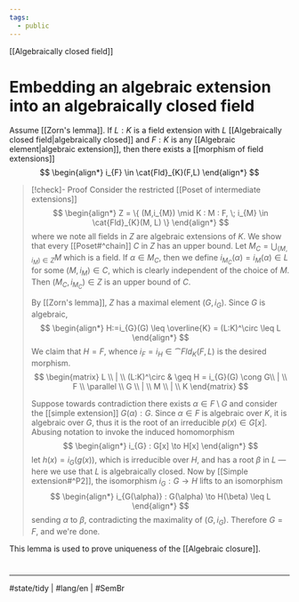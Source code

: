 ```yaml
---
tags:
  - public
---
```

[[Algebraically closed field]]
# Embedding an algebraic extension into an algebraically closed field

Assume [[Zorn's lemma]].
If $L:K$ is a field extension with $L$ [[Algebraically closed field|algebraically closed]] and $F:K$ is any [[Algebraic element|algebraic extension]], then there exists a [[morphism of field extensions]]
$$
\begin{align*}
i_{F} \in \cat{Fld}_{K}(F,L)
\end{align*}
$$

> [!check]- Proof
> Consider the restricted [[Poset of intermediate extensions]]
> $$
> \begin{align*}
> Z = \{ (M,i_{M}) \mid K : M : F, \; i_{M} \in \cat{Fld}_{K}(M, L)  \}
> \end{align*}
> $$
> where we note all fields in $Z$ are algebraic extensions of $K$.
> We show that every [[Poset#^chain]] $C$ in $Z$ has an upper bound.
> Let $M_{C} = \bigcup_{(M,i_{M}) \in Z} M$ which is a field.
> If $\alpha \in M_{C}$, then we define $i_{M_{C}}(\alpha) = i_{M}(\alpha) \in L$ for some $(M, i_{M}) \in C$,
> which is clearly independent of the choice of $M$.
> Then $(M_{C}, i_{M_{C}}) \in Z$ is an upper bound of $C$.
> 
> By [[Zorn's lemma]], $Z$ has a maximal element $(G,i_{G})$.
> Since $G$ is algebraic,
> $$
> \begin{align*}
> H:=i_{G}(G) \leq \overline{K} = (L:K)^\circ \leq L
> \end{align*}
> $$
> We claim that $H = F$, whence $i_{F} = i_{H} \in \cat{Fld}_{K}(F,L)$ is the desired morphism.
> $$
> \begin{matrix}
> L \\
> | \\
> (L:K)^\circ & \geq H = i_{G}(G) \cong G\\
> | \\
> F \\
> \parallel \\
> G  \\
> | \\
> M \\
> | \\
> K
> \end{matrix}
> $$
> 
> Suppose towards contradiction there exists $\alpha \in F \setminus G$ and consider the [[simple extension]] $G(\alpha) : G$.
> Since $\alpha \in F$ is algebraic over $K$, it is algebraic over $G$,
> thus it is the root of an irreducible $p(x) \in G[x]$.
> Abusing notation to invoke the induced homomorphism
> $$
> \begin{align*}
> i_{G} : G[x] \to H[x]
> \end{align*}
> $$
> let $h(x) = i_{G}(g(x))$, which is irreducible over $H$,
> and has a root $\beta$ in $L$ — here we use that $L$ is algebraically closed.
> Now by [[Simple extension#^P2]], the isomorphism $i_{G} : G \to H$ lifts to an isomorphism 
> $$
> \begin{align*}
> i_{G(\alpha)} : G(\alpha) \to H(\beta) \leq L
> \end{align*}
> $$
> sending $\alpha$ to $\beta$, contradicting the maximality of $(G, i_{G})$.
> Therefore $G=F$, and we're done. <span class="QED"/>

This lemma is used to prove uniqueness of the [[Algebraic closure]].

#
---
#state/tidy | #lang/en | #SemBr
